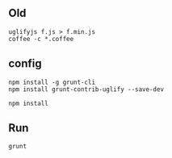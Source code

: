 ## Old

    uglifyjs f.js > f.min.js
    coffee -c *.coffee


## config

    npm install -g grunt-cli
    npm install grunt-contrib-uglify --save-dev

    npm install


## Run

    grunt